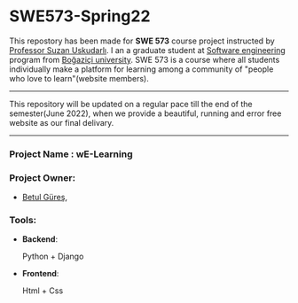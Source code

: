 # SWE573-Spring22

This repostory has been made for **SWE 573** course project instructed by [Professor Suzan Uskudarlı](https://www.cmpe.boun.edu.tr/tr/people/suzan.uskudarli). I an a graduate student at [Software engineering](https://www.cmpe.boun.edu.tr/tr/graduate/swe) program from [Boğaziçi university](http://www.boun.edu.tr). SWE 573 is a course where all students individually make a platform for learning among a community of "people who love to learn"(website members). 

***

This repository will be updated on a regular pace till the end of the semester(June 2022), when we provide a beautiful, running and error free website as our final delivary. 

***

### Project Name : wE-Learning

### Project Owner: 
- [Betul Güreş](https://github.com/betty-gures/SWE-573),

### Tools:
- **Backend**:

  Python + Django
- **Frontend**: 

  Html + Css

